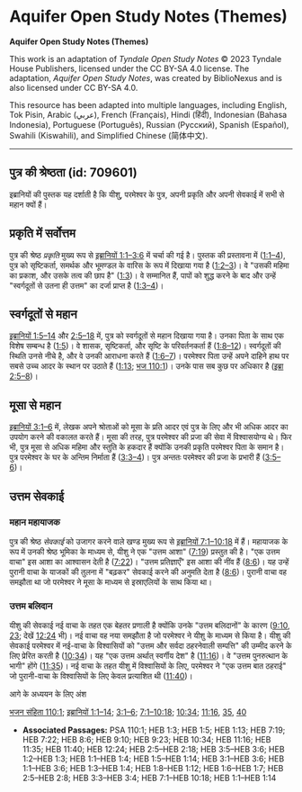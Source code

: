 # Aquifer Open Study Notes (Themes)

**Aquifer Open Study Notes (Themes)**

This work is an adaptation of *Tyndale Open Study Notes* © 2023 Tyndale House Publishers, licensed under the CC BY\-SA 4\.0 license. The adaptation, *Aquifer Open Study Notes*, was created by BiblioNexus and is also licensed under CC BY\-SA 4\.0\.

This resource has been adapted into multiple languages, including English, Tok Pisin, Arabic (عربي), French (Français), Hindi (हिंदी), Indonesian (Bahasa Indonesia), Portuguese (Português), Russian (Русский), Spanish (Español), Swahili (Kiswahili), and Simplified Chinese (简体中文).



--------------------------------

## पुत्र की श्रेष्ठता (id: 709601)

इब्रानियों की पुस्तक यह दर्शाती है कि यीशु, परमेश्वर के पुत्र, अपनी प्रकृति और अपनी सेवकाई में सभी से महान क्यों हैं।

प्रकृति में सर्वोत्तम
---------------------

पुत्र की श्रेष्ठ *प्रकृति* मुख्य रूप से [इब्रानियों 1:1–3:6](https://ref.ly/Heb1:1-Heb3:6) में चर्चा की गई है। पुस्तक की प्रस्तावना में ([1:1–4](https://ref.ly/Heb1:1-Heb1:4)), पुत्र को सृष्टिकर्ता, समर्थक और भूमण्डल के वारिस के रूप में दिखाया गया है ([1:2–3](https://ref.ly/Heb1:2-Heb1:3))। वे "उसकी महिमा का प्रकाश, और उसके तत्व की छाप है" ([1:3](https://ref.ly/Heb1:3))। वे सम्मानित हैं, पापों को शुद्ध करने के बाद और उन्हें "स्वर्गदूतों से उतना ही उत्तम" का दर्जा प्राप्त है ([1:3–4](https://ref.ly/Heb1:3-Heb1:4))।

स्वर्गदूतों से महान
-------------------

[इब्रानियों 1:5–14](https://ref.ly/Heb1:5-Heb1:14) और [2:5–18](https://ref.ly/Heb2:5-Heb2:18) में, पुत्र को स्वर्गदूतों से महान दिखाया गया है। उनका पिता के साथ एक विशेष सम्बन्ध है ([1:5](https://ref.ly/Heb1:5))। वे शासक, सृष्टिकर्ता, और सृष्टि के परिवर्तनकर्ता हैं ([1:8–12](https://ref.ly/Heb1:8-Heb1:12))। स्वर्गदूतों की स्थिति उनसे नीचे है, और वे उनकी आराधना करते हैं ([1:6–7](https://ref.ly/Heb1:6-Heb1:7))। परमेश्वर पिता उन्हें अपने दाहिने हाथ पर सबसे उच्च आदर के स्थान पर उठाते हैं ([1:13](https://ref.ly/Heb1:13); [भज 110:1](https://ref.ly/Ps110:1))। उनके पास सब कुछ पर अधिकार है ([इब्रा 2:5–8](https://ref.ly/Heb2:5-Heb2:8))।

मूसा से महान
------------

[इब्रानियों 3:1–6](https://ref.ly/Heb3:1-Heb3:6) में, लेखक अपने श्रोताओं को मूसा के प्रति आदर एवं पुत्र के लिए और भी अधिक आदर का उपयोग करने की वकालत करते हैं। मूसा की तरह, पुत्र परमेश्वर की प्रजा की सेवा में विश्वासयोग्य थे। फिर भी, पुत्र मूसा से अधिक महिमा और स्तुति के हकदार हैं क्योंकि उनकी प्रकृति परमेश्वर पिता के समान है। पुत्र परमेश्वर के घर के अन्तिम निर्माता हैं ([3:3–4](https://ref.ly/Heb3:3-Heb3:4))। पुत्र अन्ततः परमेश्वर की प्रजा के प्रभारी हैं ([3:5–6](https://ref.ly/Heb3:5-Heb3:6))।

उत्तम सेवकाई
------------

### महान महायाजक

पुत्र की श्रेष्ठ *सेवकाई* को उजागर करने वाले खण्ड मुख्य रूप से [इब्रानियों 7:1–10:18](https://ref.ly/Heb7:1-Heb10:18) में हैं। महायाजक के रूप में उनकी श्रेष्ठ भूमिका के माध्यम से, यीशु ने एक "उत्तम आशा" ([7:19](https://ref.ly/Heb7:19)) प्रस्तुत की है। "एक उत्तम वाचा" इस आशा का आश्वासन देती है ([7:22](https://ref.ly/Heb7:22))। "उत्तम प्रतिज्ञाएँ" इस आशा की नींव हैं ([8:6](https://ref.ly/Heb8:6))। यह उन्हें पुरानी वाचा के याजकों की तुलना में "बढ़कर" सेवकाई करने की अनुमति देता है ([8:6](https://ref.ly/Heb8:6))। पुरानी वाचा वह समझौता था जो परमेश्वर ने मूसा के माध्यम से इस्राएलियों के साथ किया था।

### उत्तम बलिदान

यीशु की सेवकाई नई वाचा के तहत एक बेहतर प्रणाली है क्योंकि उनके "उत्तम बलिदानों" के कारण ([9:10](https://ref.ly/Heb9:10), [23](https://ref.ly/Heb9:23); देखें [12:24](https://ref.ly/Heb12:24) भी)। नई वाचा वह नया समझौता है जो परमेश्वर ने यीशु के माध्यम से किया है। यीशु की सेवकाई परमेश्वर में नई\-वाचा के विश्वासियों को "उत्तम और सर्वदा ठहरनेवाली सम्पत्ति" की उम्मीद करने के लिए प्रेरित करती है ([10:34](https://ref.ly/Heb10:34))। यह "एक उत्तम अर्थात् स्वर्गीय देश" है ([11:16](https://ref.ly/Heb11:16))। वे "उत्तम पुनरुत्थान के भागी" होंगे ([11:35](https://ref.ly/Heb11:35))। नई वाचा के तहत यीशु में विश्वासियों के लिए, परमेश्वर ने "एक उत्तम बात ठहराई" जो पुरानी\-वाचा के विश्वासियों के लिए केवल प्रत्याशित थी ([11:40](https://ref.ly/Heb11:40))।

आगे के अध्ययन के लिए अंश

[भजन संहिता 110:1](https://ref.ly/Ps110:1); [इब्रानियों 1:1–14](https://ref.ly/Heb1:1-Heb1:14); [3:1–6](https://ref.ly/Heb3:1-Heb3:6); [7:1–10:18](https://ref.ly/Heb7:1-Heb10:18); [10:34](https://ref.ly/Heb10:34); [11:16](https://ref.ly/Heb11:16), [35](https://ref.ly/Heb11:35), [40](https://ref.ly/Heb11:40)

* **Associated Passages:** PSA 110:1; HEB 1:3; HEB 1:5; HEB 1:13; HEB 7:19; HEB 7:22; HEB 8:6; HEB 9:10; HEB 9:23; HEB 10:34; HEB 11:16; HEB 11:35; HEB 11:40; HEB 12:24; HEB 2:5–HEB 2:18; HEB 3:5–HEB 3:6; HEB 1:2–HEB 1:3; HEB 1:1–HEB 1:4; HEB 1:5–HEB 1:14; HEB 3:1–HEB 3:6; HEB 1:1–HEB 3:6; HEB 1:3–HEB 1:4; HEB 1:8–HEB 1:12; HEB 1:6–HEB 1:7; HEB 2:5–HEB 2:8; HEB 3:3–HEB 3:4; HEB 7:1–HEB 10:18; HEB 1:1–HEB 1:14

